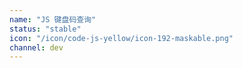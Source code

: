 ```yaml
---
name: "JS 键盘码查询"
status: "stable"
icon: "/icon/code-js-yellow/icon-192-maskable.png"
channel: dev
---
```


